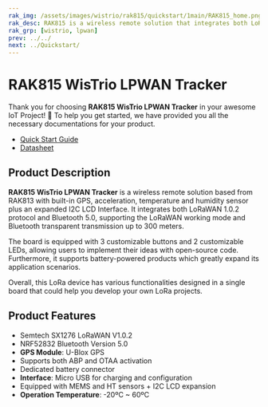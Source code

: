 ```yaml
---
rak_img: /assets/images/wistrio/rak815/quickstart/1main/RAK815_home.png
rak_desc: RAK815 is a wireless remote solution that integrates both LoRaWAN 1.0.2 protocol and Bluetooth 5.0, supporting the LoRaWAN working mode and Bluetooth transparent transmission up to 300 meters. This board is in the standard Arduino form factor with built-in GPS, acceleration, temperature, and humidity sensor.
rak_grp: [wistrio, lpwan]
prev: ../../
next: ../Quickstart/
---
```


# RAK815 WisTrio LPWAN Tracker

Thank you for choosing **RAK815 WisTrio LPWAN Tracker** in your awesome IoT Project! 🎉 To help you get started, we have provided you all the necessary documentations for your product.

* [Quick Start Guide](../Quickstart/)
* [Datasheet](../Datasheet/)

<!-- <rk-img
  src="/assets/images/wistrio/rak815/quickstart/1main/rak815-overview.jpg"
  width="60%"
  caption="RAK815 WisTrio LPWAN Tracker"
/> -->

## Product Description

**RAK815 WisTrio LPWAN Tracker** is a wireless remote solution based from RAK813 with built-in GPS, acceleration, temperature and humidity sensor plus an expanded I2C LCD Interface. It integrates both LoRaWAN 1.0.2 protocol and Bluetooth 5.0, supporting the LoRaWAN working mode and Bluetooth transparent transmission up to 300 meters.

The board is equipped with 3 customizable buttons and 2 customizable LEDs, allowing users to implement their ideas with open-source code. Furthermore, it supports battery-powered products which greatly expand its application scenarios.

Overall, this LoRa device has various functionalities designed in a single board that could help you develop your own LoRa projects.

<!-- <rk-btn
  src="/Product-Categories/WisTrio/RAK815/Quickstart/"
  label="Get Started with RAK815 WisTrio LPWAN Tracker"
/> -->

## Product Features

- Semtech SX1276 LoRaWAN V1.0.2
- NRF52832 Bluetooth Version 5.0
- **GPS Module**: U-Blox GPS
- Supports both ABP and OTAA activation
- Dedicated battery connector
- **Interface**: Micro USB for charging and configuration
- Equipped with MEMS and HT sensors + I2C LCD expansion
- **Operation Temperature**: -20ºC ~ 60ºC
